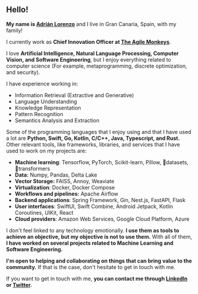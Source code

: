 ## Hello!

**My name is [Adrián Lorenzo](https://adrianlorenzo.dev)** and I live in Gran Canaria, Spain, with my family! 

I currently work as **Chief Innovation Officer at [The Agile Monkeys](https://www.theagilemonkeys.com)**.

I love **Artificial Intelligence, Natural Language Processing, Computer Vision, and Software Engineering**, but I enjoy everything related to computer science (For example, metaprogramming, discrete optimization, and security).

I have experience working in:

- Information Retrieval (Extractive and Generative)
- Language Understanding
- Knowledge Representation
- Pattern Recognition
- Semantics Analysis and Extraction

Some of the programming languages that I enjoy using and that I have used a lot are **Python, Swift, Go, Kotlin, C/C++, Java, Typescript, and Rust.** Other relevant tools, like frameworks, libraries, and services that I have used to work on my projects are: 

- **Machine learning**: Tensorflow, PyTorch, Scikit-learn, Pillow, 🤗datasets, 🤗transformers
- **Data:** Numpy, Pandas, Delta Lake
- **Vector Storage:** FAISS, Annoy, Weaviate
- **Virtualization**: Docker, Docker Compose
- **Workflows and pipelines:** Apache Airflow
- **Backend applications**: Spring Framework, Gin, Nest.js, FastAPI, Flask
- **User interfaces**: SwiftUI, Swift Combine, Android Jetpack, Kotlin Coroutines, UIKit, React
- **Cloud providers**: Amazon Web Services, Google Cloud Platform, Azure

I don't feel linked to any technology emotionally. **I use them as tools to achieve an objective, but my objective is not to use them.** With all of them, **I have worked on several projects related to Machine Learning and Software Engineering.**

**I'm open to helping and collaborating on things that can bring value to the community.** If that is the case, don't hesitate to get in touch with me.

If you want to get in touch with me, **you can contact me through [LinkedIn](https://www.linkedin.com/in/adrianlorenzomelian/) or [Twitter](https://twitter.com/xAdrianLorenzo).**
